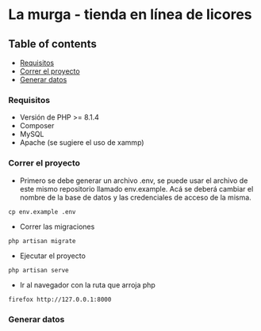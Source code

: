 # La murga - tienda en línea de licores

## Table of contents
* [Requisitos](#req)
* [Correr el proyecto](#run)
* [Generar datos](#gendata)

### Requisitos <a name="req"></a>
* Versión de PHP >= 8.1.4
* Composer
* MySQL
* Apache (se sugiere el uso de xammp)

### Correr el proyecto <a name="run"></a>
* Primero se debe generar un archivo .env, se puede usar el archivo de este mismo repositorio llamado env.example. Acá se deberá cambiar el nombre de la base de datos y las credenciales de acceso de la misma.

```
cp env.example .env
```

* Correr las migraciones

```
php artisan migrate
```

* Ejecutar el proyecto

```
php artisan serve
```

* Ir al navegador con la ruta que arroja php

```
firefox http://127.0.0.1:8000
```



### Generar datos <a name="gendata"></a>
